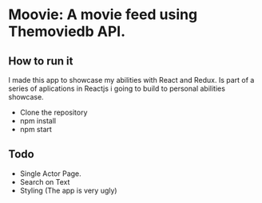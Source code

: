 # Moovie: A movie feed using Themoviedb API.

## How to run it

I made this app to showcase my abilities with React and Redux. Is part of a series of aplications in Reactjs i going to build to personal abilities showcase.

- Clone the repository
- npm install
- npm start

## Todo

- Single Actor Page.
- Search on Text
- Styling (The app is very ugly)